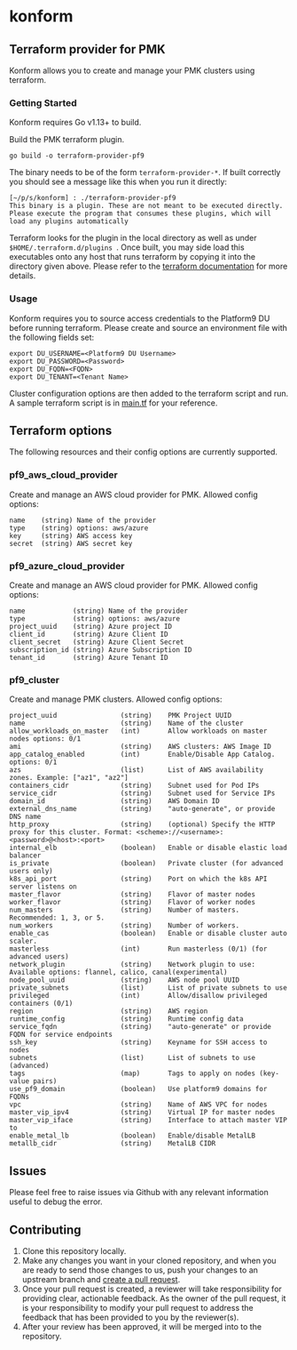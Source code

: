 # konform

## Terraform provider for PMK

Konform allows you to create and manage your PMK clusters using terraform.

### Getting Started

Konform requires Go v1.13+ to build.

Build the PMK terraform plugin.

```shell
go build -o terraform-provider-pf9
```

The binary needs to be of the form `terraform-provider-*`. If built correctly you should see a message like this when you run it directly:

```shell
[~/p/s/konform] : ./terraform-provider-pf9
This binary is a plugin. These are not meant to be executed directly.
Please execute the program that consumes these plugins, which will
load any plugins automatically
```

Terraform looks for the plugin in the local directory as well as under `$HOME/.terraform.d/plugins `. Once built, you may side load this executables onto any host that runs terraform by copying it into the directory given above. Please refer to the [terraform documentation](https://www.terraform.io/docs/configuration/providers.html#third-party-plugins) for more details.

### Usage

Konform requires you to source access credentials to the Platform9 DU before running terraform. Please create and source an environment file with the following fields set:

```shell
export DU_USERNAME=<Platform9 DU Username>
export DU_PASSWORD=<Password>
export DU_FQDN=<FQDN>
export DU_TENANT=<Tenant Name>
```

Cluster configuration options are then added to the terraform script and run. A sample terraform script is in [main.tf](https://github.com/platform9/konform/blob/master/main.tf) for your reference.

## Terraform options
The following resources and their config options are currently supported.

### pf9_aws_cloud_provider
Create and manage an AWS cloud provider for PMK. Allowed config options:
```
name    (string) Name of the provider
type    (string) options: aws/azure
key     (string) AWS access key
secret  (string) AWS secret key
```

### pf9_azure_cloud_provider
Create and manage an AWS cloud provider for PMK. Allowed config options:
```
name            (string) Name of the provider
type            (string) options: aws/azure
project_uuid    (string) Azure project ID
client_id       (string) Azure Client ID
client_secret   (string) Azure Client Secret
subscription_id (string) Azure Subscription ID
tenant_id       (string) Azure Tenant ID
```

### pf9_cluster
Create and manage PMK clusters. Allowed config options:
```
project_uuid                (string)    PMK Project UUID
name                        (string)    Name of the cluster
allow_workloads_on_master   (int)       Allow workloads on master nodes options: 0/1
ami                         (string)    AWS clusters: AWS Image ID
app_catalog_enabled         (int)       Enable/Disable App Catalog. options: 0/1
azs                         (list)      List of AWS availability zones. Example: ["az1", "az2"]
containers_cidr             (string)    Subnet used for Pod IPs
service_cidr                (string)    Subnet used for Service IPs
domain_id                   (string)    AWS Domain ID
external_dns_name           (string)    "auto-generate", or provide DNS name
http_proxy                  (string)    (optional) Specify the HTTP proxy for this cluster. Format: <scheme>://<username>:<password>@<host>:<port>
internal_elb                (boolean)   Enable or disable elastic load balancer
is_private                  (boolean)   Private cluster (for advanced users only)
k8s_api_port                (string)    Port on which the k8s API server listens on
master_flavor               (string)    Flavor of master nodes
worker_flavor               (string)    Flavor of worker nodes
num_masters                 (string)    Number of masters. Recommended: 1, 3, or 5.
num_workers                 (string)    Number of workers.
enable_cas                  (boolean)   Enable or disable cluster auto scaler.
masterless                  (int)       Run masterless (0/1) (for advanced users)    
network_plugin              (string)    Network plugin to use: Available options: flannel, calico, canal(experimental)
node_pool_uuid              (string)    AWS node pool UUID
private_subnets             (list)      List of private subnets to use
privileged                  (int)       Allow/disallow privileged containers (0/1)    
region                      (string)    AWS region
runtime_config              (string)    Runtime config data
service_fqdn                (string)    "auto-generate" or provide FQDN for service endpoints
ssh_key                     (string)    Keyname for SSH access to nodes
subnets                     (list)      List of subnets to use (advanced)
tags                        (map)       Tags to apply on nodes (key-value pairs)
use_pf9_domain              (boolean)   Use platform9 domains for FQDNs
vpc                         (string)    Name of AWS VPC for nodes
master_vip_ipv4             (string)    Virtual IP for master nodes
master_vip_iface            (string)    Interface to attach master VIP to
enable_metal_lb             (boolean)   Enable/disable MetalLB
metallb_cidr                (string)    MetalLB CIDR
```

## Issues
Please feel free to raise issues via Github with any relevant information useful to debug the error.

## Contributing

1. Clone this repository locally.
2. Make any changes you want in your cloned repository, and when you are ready to send those changes to us, push your changes to an upstream branch and [create a pull request](https://help.github.com/articles/creating-a-pull-request/).
3. Once your pull request is created, a reviewer will take responsibility for providing clear, actionable feedback. As the owner of the pull request, it is your responsibility to modify your pull request to address the feedback that has been provided to you by the reviewer(s).
4. After your review has been approved, it will be merged into to the repository.